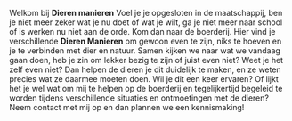 Welkom bij **Dieren manieren**
Voel je je opgesloten in de maatschappij, ben je niet meer zeker wat je nu doet of wat je wilt, ga je niet meer naar school of is werken nu niet aan de orde. Kom dan naar de boerderij. Hier vind je verschillende **Dieren Manieren** om gewoon even te zijn, niks te hoeven en je te verbinden met dier en natuur. Samen kijken we naar wat we vandaag gaan doen, heb je zin om lekker bezig te zijn of juist even niet? Weet je het zelf even niet? Dan helpen de dieren je dit duidelijk te maken, en ze weten precies wat ze daarmee moeten doen.
Wil je dit een keer ervaren? Of lijkt het je wel wat om mij te helpen op de boerderij en tegelijkertijd begeleid te worden tijdens verschillende situaties en ontmoetingen met de dieren? Neem contact met mij op en dan plannen we een kennismaking!
